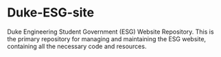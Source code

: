 # Duke-ESG-site
Duke Engineering Student Government (ESG) Website Repository. This is the primary repository for managing and maintaining the ESG website, containing all the necessary code and resources.
